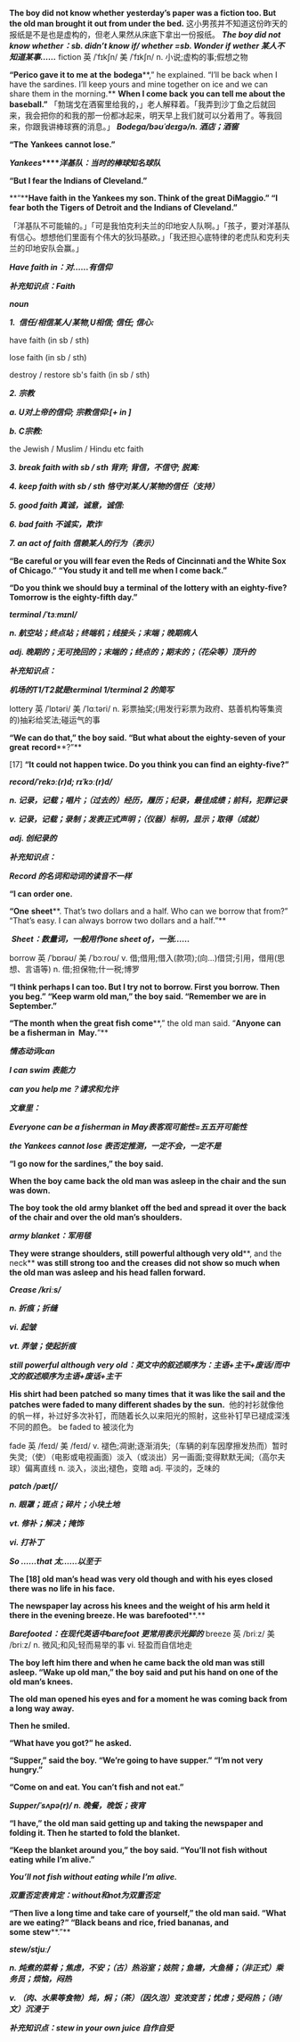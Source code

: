 

**The boy did not know whether** **yesterday’s paper was a fiction too. But the old man brought it out from under the bed.**
这小男孩并不知道这份昨天的报纸是不是也是虚构的，但老人果然从床底下拿出一份报纸。
**_The boy did not know whether_****_：_****_sb. didn_****_’_****_t know if/ whether =sb. Wonder if wether 某人不知道某事……_**
fiction
英
/ˈfɪkʃn/ 
美
/ˈfɪkʃn/
n.
小说;虚构的事;假想之物

**“Perico gave it to me at the** **bodega****,” he explained. “I’ll be back when I have the sardines. I’ll keep yours and mine together on ice and we can share them in the morning.** **When I come back** **you can tell me about the baseball.”**
「勃瑞戈在酒窖里给我的，」老人解释着。「我弄到沙丁鱼之后就回来，我会把你的和我的那一份都冰起来，明天早上我们就可以分着用了。等我回来，你跟我讲棒球赛的消息。」
**_Bodega/bəʊˈdeɪɡə/n. 酒店；酒窖_**

**“The** **Yankees** **cannot lose.”**

**_Yankees_****_洋基队：当时的棒球知名球队_**

**“But I fear the Indians of Cleveland.”**

**“****Have faith in** **the Yankees my son. Think of the great DiMaggio.” “I fear both the Tigers of Detroit and the Indians of Cleveland.”**

「洋基队不可能输的。」「可是我怕克利夫兰的印地安人队啊。」「孩子，要对洋基队有信心。想想他们里面有个伟大的狄玛基欧。」「我还担心底特律的老虎队和克利夫兰的印地安队会赢。」

**_Have faith in_****_：_****_对……有信仰_**

**_补充知识点：Faith_**

**_noun_**

**_1.  信任/相信某人/某物,U相信; 信任; 信心:_**

have faith (in sb / sth)

lose faith (in sb / sth)

destroy / restore sb's faith (in sb / sth)

**_2. 宗教_**

**_a. U对上帝的信仰; 宗教信仰:[+ in ]_**

**_b. C宗教:_**

the Jewish / Muslim / Hindu etc faith

**_3. break faith with sb / sth 背弃; 背信，不信守; 脱离:_**

**_4. keep faith with sb / sth 恪守对某人/某物的信任（支持）_**

**_5. good faith 真诚，诚意，诚信:_**

**_6. bad faith 不诚实，欺诈_**

**_7. an act of faith 信赖某人的行为（表示）_**

**“Be careful or you will fear even the Reds of Cincinnati and the White S****o****x of Chicago.” “You study it and tell me when I come back.”**

**“Do you think we should buy a** **terminal** **of the lottery with an eighty-five? Tomorrow is the eighty-fifth day.”**

**_terminal /ˈtɜːmɪnl/_**

**_n. 航空站；终点站；终端机；线接头；末端；晚期病人_**

**_adj. 晚期的；无可挽回的；末端的；终点的；期末的；（花朵等）顶升的_**

**_补充知识点：_**

**_机场的T1/T2就是terminal 1/terminal 2 的简写_**

lottery
英
/ˈlɒtəri/
美
/ˈlɑːtəri/
n.
彩票抽奖;(用发行彩票为政府、慈善机构等集资的)抽彩给奖法;碰运气的事

**“We can do that,” the boy said. “But what about the eighty-seven of your great** **record****?”**

[17] **“It could not happen twice. Do you think you can find an eighty-five?”**

**_record/ˈrekɔː(r)d; rɪˈkɔː(r)d/_**

**_n. 记录，记载；唱片；（过去的）经历，履历；纪录，最佳成绩；前科，犯罪记录_**

**_v. 记录，记载；录制；发表正式声明；（仪器）标明，显示；取得（成就）_**

**_adj. 创纪录的_**

**_补充知识点：_**

**_Record 的名词和动词的读音不一样_**

**“I can order one.**

**“One** **sheet****. That’s two dollars and a half. Who can we borrow that from?” “That’s easy. I can always borrow two dollars and a half.”**

 **_Sheet_****_：_****_数量词，一般用作one sheet of，一张……_**

borrow
英
/ˈbɒrəʊ/
美
/ˈbɔːroʊ/
v.
借;借用;借入(款项);(向…)借贷;引用，借用(思想、言语等)
n.
借;担保物;什一税;博罗

**“I think perhaps I can too. But I try not to borrow. First you borrow. Then you beg.” “Keep warm old man,” the boy said. “Remember we are in September.”**

**“The month** **when the great fish come****,” the old man said. “****Anyone can be a fisherman in  May.****”**

**_情态动词can_**

**_I can swim 表能力_**

**_can you help me？请求和允许_**

**_文章里：_**

**_Everyone can be a fisherman in May表客观可能性=五五开可能性_**

**_the Yankees cannot lose 表否定推测，一定不会，一定不是_**

**“I go now for the sardines,” the boy said.**

**When the boy came back the old man was asleep in the chair and the sun was down.** 

**The boy took the old** **army blanket** **off the bed and spread it over the back of the chair and over the old man’s shoulders.** 

**_army blanket_****_：_****_军用毯_**

**They were strange shoulders,** **still powerful although very old****, and the neck** **was still strong too** **and the** **creases** **did not show so much when the old man was asleep and his head fallen forward.** 

**_Crease /kriːs/_** 

**_n. 折痕；折缝_**

**_vi. 起皱_**

**_vt. 弄皱；使起折痕_**

**_still powerful although very old_****_：_****_英文中的叙述顺序为：主语+主干+废话/而中文的叙述顺序为主语+废话+主干_**

**His shirt had been** **patched** **so** **many times** **that** **it was like the sail and the patches were faded to many different shades by the sun.** 
他的衬衫就像他的帆一样，补过好多次补钉，而随着长久以来阳光的照射，这些补钉早已褪成深浅不同的颜色。
be faded to 被淡化为

fade
英
/feɪd/
美
/feɪd/
v.
褪色;凋谢;逐渐消失;（车辆的刹车因摩擦发热而）暂时失灵;（使）（电影或电视画面）淡入（或淡出）另一画面;变得默默无闻;（高尔夫球）偏离直线
n.
淡入，淡出;褪色，变暗
adj.
平淡的，乏味的

**_patch /pætʃ/_** 

**_n. 眼罩；斑点；碎片；小块土地_**

**_vt. 修补；解决；掩饰_**

**_vi. 打补丁_**

**_So ……that 太……以至于_**

**The [18] old man’s head was very old though and with his eyes closed there was no life in his face.** 

**The newspaper lay across his knees and the weight of his arm held it there in the evening breeze. He was** **barefooted****.**

**_Barefooted_****_：_****_在现代英语中barefoot 更常用表示光脚的_**
breeze
英
/briːz/
美
/briːz/
n.
微风;和风;轻而易举的事
vi.
轻盈而自信地走

**The boy left him there and when he came back the old man was still asleep. “Wake up old man,” the boy said and put his hand on one of the old man’s knees.**

**The old man opened his eyes and for a moment he was coming back from a long way away.**

**Then he smiled.**

**“What have you got?” he asked.**

**“****Supper****,” said the boy. “We’re going to have supper.” “I’m not very hungry.”**

**“Come on and eat. You can’t fish and not eat.”**

**_Supper/ˈsʌpə(r)/ n. 晚餐，晚饭；夜宵_**

**“I have,” the old man said getting up and taking the newspaper and folding it. Then he started to fold the blanket.**

**“Keep the blanket around you,” the boy said. “****You’ll not fish without eating while I’m alive.****”** 

**_You’ll not fish without eating while I’m alive._**

**_双重否定表肯定：without和not为双重否定_**

**“Then live a long time and take care of yourself,” the old man said. “What are we eating?” “Black beans and rice, fried bananas, and some** **stew****.”**

**_stew/stjuː/_** 

**_n. 炖煮的菜肴；焦虑，不安；（古）热浴室；妓院；鱼塘，大鱼桶；（非正式）乘务员；烦恼，闷热_**

**_v. （肉、水果等食物）炖，焖；（茶）（因久泡）变浓变苦；忧虑；受闷热；（诗/文）沉浸于_**

**_补充知识点：stew in your own juice 自作自受_**
